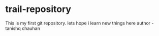 # trail-repository
This is my first git repository. lets hope i learn new things here
author - tanishq chauhan
